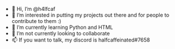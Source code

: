 - 👋 Hi, I’m @h4lfcaf
- 👀 I’m interested in putting my projects out there and for people to contribute to them :)
- 🌱 I’m currently learning Python and HTML
- 💞️ I’m not currently looking to collaborate
- 📫 If you want to talk, my discord is halfcaffeinated#7658

<!---
h4lfcaf/h4lfcaf is a ✨ special ✨ repository because its `README.md` (this file) appears on your GitHub profile.
You can click the Preview link to take a look at your changes.
--->
